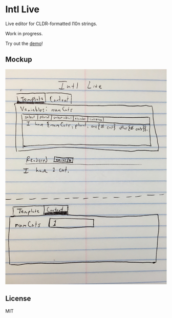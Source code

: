 # Intl Live

Live editor for CLDR-formatted l10n strings.

Work in progress.

Try out the [demo](https://rawgit.com/jimf/intl-live/master/dist/index.html)!

## Mockup

![Mockup](sketch.jpg?raw=true "Mockup")

## License

MIT
